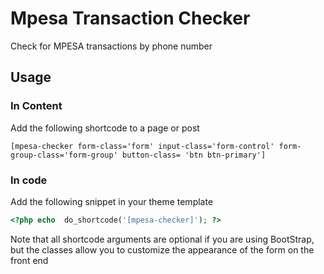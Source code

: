 # Mpesa Transaction Checker
Check for MPESA transactions by phone number

## Usage
### In Content
Add the following shortcode to a page or post

`[mpesa-checker form-class='form' input-class='form-control' form-group-class='form-group' button-class= 'btn btn-primary']`

### In code
Add the following snippet in your theme template
```php
<?php echo  do_shortcode('[mpesa-checker]'); ?>
```

Note that all shortcode arguments are optional if you are using BootStrap, but the classes allow you to customize the appearance of the form on the front end
